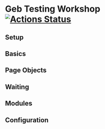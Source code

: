 # Geb Testing Workshop [![Actions Status](https://github.com/mkutz/geb-testing-workshop/workflows/CI/badge.svg)](https://github.com/mkutz/geb-testing-workshop/actions)

## Setup

## Basics

## Page Objects

## Waiting

## Modules

## Configuration
